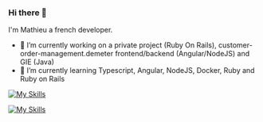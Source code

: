 ### Hi there 👋

<!--
**Fort-Mathieu/Fort-Mathieu** is a ✨ _special_ ✨ repository because its `README.md` (this file) appears on your GitHub profile.

Here are some ideas to get you started:
- 👯 I’m looking to collaborate on ...
- 🤔 I’m looking for help with ...
- 💬 Ask me about ...
- 📫 How to reach me: ...
- 😄 Pronouns: ...
- ⚡ Fun fact: ...
-->

I'm Mathieu a french developer.

- 🔭 I’m currently working on a private project (Ruby On Rails), customer-order-management.demeter frontend/backend (Angular/NodeJS) and GIE (Java)
- 🌱 I’m currently learning Typescript, Angular, NodeJS, Docker, Ruby and Ruby on Rails

[![My Skills](https://skillicons.dev/icons?i=html,css,js,ts,nodejs,express,angular,java,ruby,rails,git,docker,mongodb,postgres&perline=7)](https://skillicons.dev)

[![My Skills](https://skillicons.dev/icons?i=idea,vscode&perline=7)](https://skillicons.dev)
